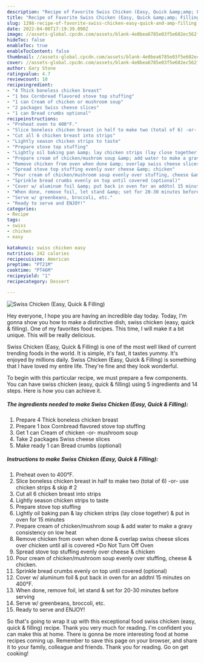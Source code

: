 ```yaml
---
description: "Recipe of Favorite Swiss Chicken (Easy, Quick &amp;amp; Filling)"
title: "Recipe of Favorite Swiss Chicken (Easy, Quick &amp;amp; Filling)"
slug: 1298-recipe-of-favorite-swiss-chicken-easy-quick-and-amp-filling
date: 2022-04-06T17:19:39.090Z
image: //assets-global.cpcdn.com/assets/blank-4e0bea6785e03f5e602ec562f230caae08da540cada707380b4fe1bbebba43da.png
hideToc: false
enableToc: true
enableTocContent: false
thumbnail: //assets-global.cpcdn.com/assets/blank-4e0bea6785e03f5e602ec562f230caae08da540cada707380b4fe1bbebba43da.png
cover: //assets-global.cpcdn.com/assets/blank-4e0bea6785e03f5e602ec562f230caae08da540cada707380b4fe1bbebba43da.png
author: Gary Stone
ratingvalue: 4.7
reviewcount: 10
recipeingredient:
- "4 Thick boneless chicken breast"
- "1 box Cornbread flavored stove top stuffing"
- "1 can Cream of chicken or mushroom soup"
- "2 packages Swiss cheese slices"
- "1 can Bread crumbs optional"
recipeinstructions:
- "Preheat oven to 400°F."
- "Slice boneless chicken breast in half to make two (total of 6) -or- use chicken strips &amp; skip # 2"
- "Cut all 6 chicken breast into strips"
- "Lightly season chicken strips to taste"
- "Prepare stove top stuffing"
- "Lightly oil baking pan &amp; lay chicken strips (lay close together) &amp; put in oven for 15 minutes"
- "Prepare cream of chicken/mushrom soup &amp; add water to make a gravy consistency on low heat"
- "Remove chicken from oven when done &amp; overlap swiss cheese slices over chicken until all is covered *Do Not Turn Off Oven"
- "Spread stove top stuffing evenly over cheese &amp; chicken"
- "Pour cream of chicken/mushroom soup evenly over stuffing, cheese &amp; chicken."
- "Sprinkle bread crumbs evenly on top until covered (optional)"
- "Cover w/ aluminum foil &amp; put back in oven for an addtnl 15 minutes on 400°F."
- "When done, remove foil, let stand &amp; set for 20-30 minutes before serving"
- "Serve w/ greenbeans, broccoli, etc."
- "Ready to serve and ENJOY!"
categories:
- Recipe
tags:
- swiss
- chicken
- easy

katakunci: swiss chicken easy 
nutrition: 242 calories
recipecuisine: American
preptime: "PT21M"
cooktime: "PT46M"
recipeyield: "1"
recipecategory: Dessert

---
```



![Swiss Chicken (Easy, Quick &amp; Filling)](//assets-global.cpcdn.com/assets/blank-4e0bea6785e03f5e602ec562f230caae08da540cada707380b4fe1bbebba43da.png)

Hey everyone, I hope you are having an incredible day today. Today, I'm gonna show you how to make a distinctive dish, swiss chicken (easy, quick &amp; filling). One of my favorites food recipes. This time, I will make it a bit unique. This will be really delicious.



Swiss Chicken (Easy, Quick &amp; Filling) is one of the most well liked of current trending foods in the world. It is simple, it's fast, it tastes yummy. It's enjoyed by millions daily. Swiss Chicken (Easy, Quick &amp; Filling) is something that I have loved my entire life. They're fine and they look wonderful.


To begin with this particular recipe, we must prepare a few components. You can have swiss chicken (easy, quick &amp; filling) using 5 ingredients and 14 steps. Here is how you can achieve it.

<!--inarticleads1-->

##### The ingredients needed to make Swiss Chicken (Easy, Quick &amp; Filling):

1. Prepare 4 Thick boneless chicken breast
1. Prepare 1 box Cornbread flavored stove top stuffing
1. Get 1 can Cream of chicken -or- mushroom soup
1. Take 2 packages Swiss cheese slices
1. Make ready 1 can Bread crumbs (optional)




<!--inarticleads2-->

##### Instructions to make Swiss Chicken (Easy, Quick &amp; Filling):

1. Preheat oven to 400°F.
1. Slice boneless chicken breast in half to make two (total of 6) -or- use chicken strips &amp; skip # 2
1. Cut all 6 chicken breast into strips
1. Lightly season chicken strips to taste
1. Prepare stove top stuffing
1. Lightly oil baking pan &amp; lay chicken strips (lay close together) &amp; put in oven for 15 minutes
1. Prepare cream of chicken/mushrom soup &amp; add water to make a gravy consistency on low heat
1. Remove chicken from oven when done &amp; overlap swiss cheese slices over chicken until all is covered *Do Not Turn Off Oven
1. Spread stove top stuffing evenly over cheese &amp; chicken
1. Pour cream of chicken/mushroom soup evenly over stuffing, cheese &amp; chicken.
1. Sprinkle bread crumbs evenly on top until covered (optional)
1. Cover w/ aluminum foil &amp; put back in oven for an addtnl 15 minutes on 400°F.
1. When done, remove foil, let stand &amp; set for 20-30 minutes before serving
1. Serve w/ greenbeans, broccoli, etc.
1. Ready to serve and ENJOY!



So that's going to wrap it up with this exceptional food swiss chicken (easy, quick &amp; filling) recipe. Thank you very much for reading. I'm confident you can make this at home. There is gonna be more interesting food at home recipes coming up. Remember to save this page on your browser, and share it to your family, colleague and friends. Thank you for reading. Go on get cooking!
